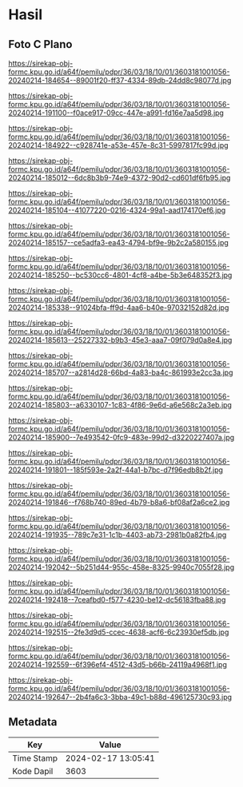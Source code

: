 # Hasil

## Foto C Plano

https://sirekap-obj-formc.kpu.go.id/a64f/pemilu/pdpr/36/03/18/10/01/3603181001056-20240214-184654--89001f20-ff37-4334-89db-24dd8c98077d.jpg

https://sirekap-obj-formc.kpu.go.id/a64f/pemilu/pdpr/36/03/18/10/01/3603181001056-20240214-191100--f0ace917-09cc-447e-a991-fd16e7aa5d98.jpg

https://sirekap-obj-formc.kpu.go.id/a64f/pemilu/pdpr/36/03/18/10/01/3603181001056-20240214-184922--c928741e-a53e-457e-8c31-5997817fc99d.jpg

https://sirekap-obj-formc.kpu.go.id/a64f/pemilu/pdpr/36/03/18/10/01/3603181001056-20240214-185012--6dc8b3b9-74e9-4372-90d2-cd601df6fb95.jpg

https://sirekap-obj-formc.kpu.go.id/a64f/pemilu/pdpr/36/03/18/10/01/3603181001056-20240214-185104--41077220-0216-4324-99a1-aad174170ef6.jpg

https://sirekap-obj-formc.kpu.go.id/a64f/pemilu/pdpr/36/03/18/10/01/3603181001056-20240214-185157--ce5adfa3-ea43-4794-bf9e-9b2c2a580155.jpg

https://sirekap-obj-formc.kpu.go.id/a64f/pemilu/pdpr/36/03/18/10/01/3603181001056-20240214-185250--bc530cc6-4801-4cf8-a4be-5b3e648352f3.jpg

https://sirekap-obj-formc.kpu.go.id/a64f/pemilu/pdpr/36/03/18/10/01/3603181001056-20240214-185338--91024bfa-ff9d-4aa6-b40e-97032152d82d.jpg

https://sirekap-obj-formc.kpu.go.id/a64f/pemilu/pdpr/36/03/18/10/01/3603181001056-20240214-185613--25227332-b9b3-45e3-aaa7-09f079d0a8e4.jpg

https://sirekap-obj-formc.kpu.go.id/a64f/pemilu/pdpr/36/03/18/10/01/3603181001056-20240214-185707--a2814d28-66bd-4a83-ba4c-861993e2cc3a.jpg

https://sirekap-obj-formc.kpu.go.id/a64f/pemilu/pdpr/36/03/18/10/01/3603181001056-20240214-185803--a6330107-1c83-4f86-9e6d-a6e568c2a3eb.jpg

https://sirekap-obj-formc.kpu.go.id/a64f/pemilu/pdpr/36/03/18/10/01/3603181001056-20240214-185900--7e493542-0fc9-483e-99d2-d3220227407a.jpg

https://sirekap-obj-formc.kpu.go.id/a64f/pemilu/pdpr/36/03/18/10/01/3603181001056-20240214-191801--185f593e-2a2f-44a1-b7bc-d7f96edb8b2f.jpg

https://sirekap-obj-formc.kpu.go.id/a64f/pemilu/pdpr/36/03/18/10/01/3603181001056-20240214-191846--f768b740-89ed-4b79-b8a6-bf08af2a6ce2.jpg

https://sirekap-obj-formc.kpu.go.id/a64f/pemilu/pdpr/36/03/18/10/01/3603181001056-20240214-191935--789c7e31-1c1b-4403-ab73-2981b0a82fb4.jpg

https://sirekap-obj-formc.kpu.go.id/a64f/pemilu/pdpr/36/03/18/10/01/3603181001056-20240214-192042--5b251d44-955c-458e-8325-9940c7055f28.jpg

https://sirekap-obj-formc.kpu.go.id/a64f/pemilu/pdpr/36/03/18/10/01/3603181001056-20240214-192418--7ceafbd0-f577-4230-be12-dc56183fba88.jpg

https://sirekap-obj-formc.kpu.go.id/a64f/pemilu/pdpr/36/03/18/10/01/3603181001056-20240214-192515--2fe3d9d5-ccec-4638-acf6-6c23930ef5db.jpg

https://sirekap-obj-formc.kpu.go.id/a64f/pemilu/pdpr/36/03/18/10/01/3603181001056-20240214-192559--6f396ef4-4512-43d5-b66b-24119a4968f1.jpg

https://sirekap-obj-formc.kpu.go.id/a64f/pemilu/pdpr/36/03/18/10/01/3603181001056-20240214-192647--2b4fa6c3-3bba-49c1-b88d-496125730c93.jpg


## Metadata

| Key        | Value               |
| ---------- | ------------------- |
| Time Stamp | 2024-02-17 13:05:41 |
| Kode Dapil | 3603                |



